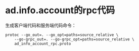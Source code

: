 # ad.info.account的rpc代码
生成客户端代码和服务端代码命令：
```shell
protoc --go_out=. --go_opt=paths=source_relative \
    --go-grpc_out=. --go-grpc_opt=paths=source_relative \
    ad_info_account_rpc.proto
```
